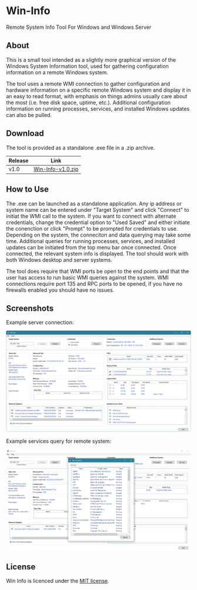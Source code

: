 # Win-Info
Remote System Info Tool For Windows and Windows Server

## About

This is a small tool intended as a slightly more graphical version of the Windows System Information tool, used for gathering configuration information on a remote Windows system.

The tool uses a remote WMI connection to gather configuration and hardware information on a specific remote Windows system and display it in an easy to read format, with emphasis on things admins usually care about the most (i.e. free disk space, uptime, etc.).  Additional configuration information on running processes, services, and installed Windows updates can also be pulled.


## Download
The tool is provided as a standalone .exe file in a .zip archive.

|Release|Link                |
|-------|--------------------|
|v1.0   |[Win-Info-v1.0.zip][Win-Info-v1.0]|

[Win-Info-v1.0]: https://github.com/KevOtt/Win-Info/releases/download/v1.0/Win-Info.v1.0.zip

## How to Use

The .exe can be launched as a standalone application. Any ip address or system name can be entered under "Target System" and click "Connect" to initiat the WMI call to the system.  If you want to connect with alternate credentials, change the credential option to "Used Saved" and either initiate the conenction or click "Prompt" to be prompted for credentials to use. Depending on the system, the conneciton and data querying may take some time. Additional queries for running processes, services, and installed updates can be initiated from the top menu bar once connected. Once connected, the relevant system info is displayed. The tool should work with both Windows desktop and server systems.

The tool does require that WMI ports be open to the end points and that the user has access to run basic WMI queries against the system. WMI connections require port 135 and RPC ports to be opened, if you have no firewalls enabled you should have no issues.

## Screenshots

Example server connection:
<p align="center">
  <img src="/docs/Screenshots/Screenshot1.png" width="900" title="Screenshot">
</p>

Example services query for remote system:
<p align="center">
  <img src="/docs/Screenshots/Screenshot3.png" width="900" title="Screenshot">
</p>

## License

Win Info is licenced under the [MIT license][].

[MIT license]: https://github.com/KevOtt/AD-Lab-Generator/blob/master/LICENSE